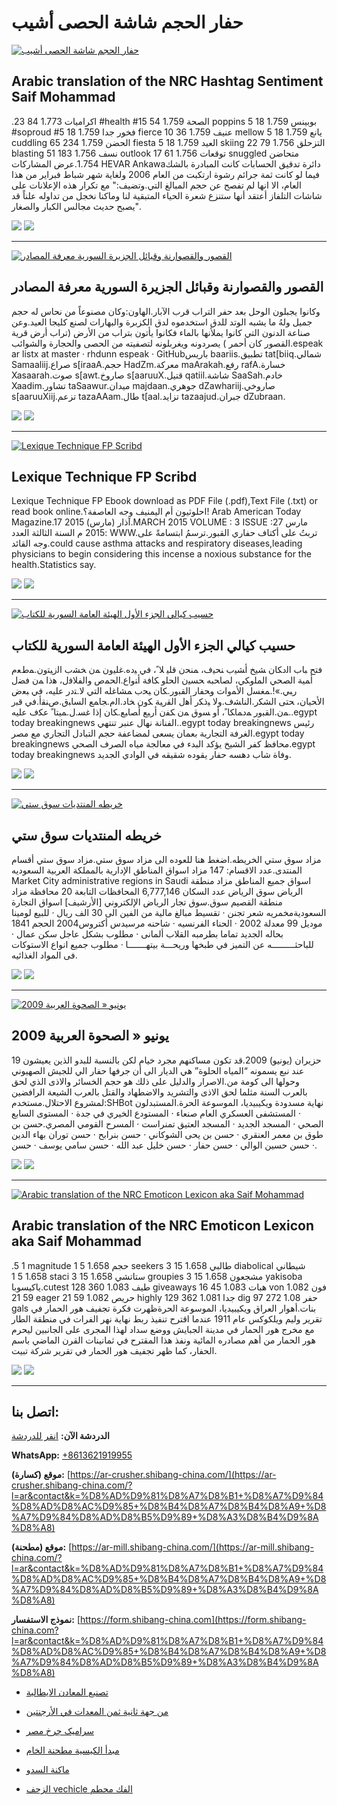 # حفار الحجم شاشة الحصى أشيب

<a href="https://swt.shibang-china.com/?l=ar&img&k=%D8%AD%D9%81%D8%A7%D8%B1+%D8%A7%D9%84%D8%AD%D8%AC%D9%85+%D8%B4%D8%A7%D8%B4%D8%A9+%D8%A7%D9%84%D8%AD%D8%B5%D9%89+%D8%A3%D8%B4%D9%8A%D8%A8" target="_blank">![حفار الحجم شاشة الحصى أشيب](http://static.shibang-china.com/all-800x300/1256.jpg)</a>

## Arabic translation of the NRC Hashtag Sentiment Saif Mohammad
.اكراميات 1.773 84 23 #health #الصحة 1.759 54 15 poppins بوبينس 1.759 18 5 #soproud #فخور جدا 1.759 18 5 fierce عنيف 1.759 36 10 mellow يانع 1.759 18 5 cuddling الحضن 1.759 234 65 fiesta العيد 1.759 18 5 skiing التزحلق 1.756 79 22 blasting نسف 1.756 183 51 outlook توقعات 1.756 61 17 snuggled متحاضن 1.754.عرض المشاركات HEVAR Ankawaدائرة تدقيق الحسابات كانت المبادرة بالشك فيما لو كانت ثمة جرائم رشوة ارتكبت من العام 2006 ولغاية شهر شباط فبراير من هذا العام، الا انها لم تفصح عن حجم المبالغ التي.وتضيف:&quot; مع تكرار هذه الإعلانات على شاشات التلفاز أعتقد أنها ستنزع شعرة الحياء المتبقية لنا وماكنا نخجل من تداوله علناً قد يصبح حديث مجالس الكبار والصغار&quot;.


<a href="https://whatsapp.shibangsoft.com/WhatsApp.php" target="_blank" title="WhatsApp">![](http://static.shibang-china.com/icon/whatsapp.png)</a> <a href="https://swt.shibang-china.com/?l=ar&icon&k=%D8%AD%D9%81%D8%A7%D8%B1+%D8%A7%D9%84%D8%AD%D8%AC%D9%85+%D8%B4%D8%A7%D8%B4%D8%A9+%D8%A7%D9%84%D8%AD%D8%B5%D9%89+%D8%A3%D8%B4%D9%8A%D8%A8" target="_blank">![](http://static.shibang-china.com/icon/chat-ar.png)</a>

---

<a href="https://swt.shibang-china.com/?l=ar&img&k=%D8%AD%D9%81%D8%A7%D8%B1+%D8%A7%D9%84%D8%AD%D8%AC%D9%85+%D8%B4%D8%A7%D8%B4%D8%A9+%D8%A7%D9%84%D8%AD%D8%B5%D9%89+%D8%A3%D8%B4%D9%8A%D8%A8" target="_blank">![القصور والقصوارنة وقبائل الجزيرة السورية معرفة المصادر](http://static.shibang-china.com/all-800x300/1442.jpg)</a>

## القصور والقصوارنة وقبائل الجزيرة السورية معرفة المصادر
وكانوا يجبلون الوحل بعد حفر التراب قرب الآبار.الهاون:وكان مصنوعاً من نحاس له حجم جميل ولهُ ما يشبه الوتد للدق استخدموه لدق الكزبرة والبهارات لصنع كليجا العيد.وعن صناعة الدنون التي كانوا يملأنها بالماء فكانوا يأتون بتراب من الأرض (تراب أرض قرية القصور كان أحمر ) يصردونه ويغربلونه لتصفيته من الحصى والحجارة والشوائب.espeak ar listx at master · rhdunn espeak · GitHubباريس baariis.تطبيق tat[biiq.شمالي Samaaliij.صراع s[iraaA.حجم HadZm.معركة maArakah.رفع rafA.خسارة Xasaarah.صوت s[awt.صاروخ s[aaruuX.قتيل qatiil.شاشة SaaSah.خادم Xaadim.تشاور taSaawur.ميدان majdaan.جوهري dZawhariij.صاروخي s[aaruuXiij.تزعم tazaAAam.طال t[aal.تزايد tazaajud.جبران dZubraan.


<a href="https://whatsapp.shibangsoft.com/WhatsApp.php" target="_blank" title="WhatsApp">![](http://static.shibang-china.com/icon/whatsapp.png)</a> <a href="https://swt.shibang-china.com/?l=ar&icon&k=%D8%AD%D9%81%D8%A7%D8%B1+%D8%A7%D9%84%D8%AD%D8%AC%D9%85+%D8%B4%D8%A7%D8%B4%D8%A9+%D8%A7%D9%84%D8%AD%D8%B5%D9%89+%D8%A3%D8%B4%D9%8A%D8%A8" target="_blank">![](http://static.shibang-china.com/icon/chat-ar.png)</a>

---

<a href="https://swt.shibang-china.com/?l=ar&img&k=%D8%AD%D9%81%D8%A7%D8%B1+%D8%A7%D9%84%D8%AD%D8%AC%D9%85+%D8%B4%D8%A7%D8%B4%D8%A9+%D8%A7%D9%84%D8%AD%D8%B5%D9%89+%D8%A3%D8%B4%D9%8A%D8%A8" target="_blank">![Lexique Technique FP Scribd](http://static.shibang-china.com/all-800x300/664.jpg)</a>

## Lexique Technique FP Scribd
Lexique Technique FP Ebook download as PDF File (.pdf),Text File (.txt) or read book online.احلوثيون أم اليمنيف وجه العاصفة؟! Arab American Today Magazine.17 آذار (مارس) 2015.MARCH 2015 VOLUME : 3 ISSUE :27 مارس 2015 م السنة الثالثة العدد: WWW.تربتُ على أكتاف حفاري القبور.ترسمُ ابتسامةً على وجه القائد.could cause asthma attacks and respiratory diseases,leading physicians to begin considering this incense a noxious substance for the health.Statistics say.


<a href="https://whatsapp.shibangsoft.com/WhatsApp.php" target="_blank" title="WhatsApp">![](http://static.shibang-china.com/icon/whatsapp.png)</a> <a href="https://swt.shibang-china.com/?l=ar&icon&k=%D8%AD%D9%81%D8%A7%D8%B1+%D8%A7%D9%84%D8%AD%D8%AC%D9%85+%D8%B4%D8%A7%D8%B4%D8%A9+%D8%A7%D9%84%D8%AD%D8%B5%D9%89+%D8%A3%D8%B4%D9%8A%D8%A8" target="_blank">![](http://static.shibang-china.com/icon/chat-ar.png)</a>

---

<a href="https://swt.shibang-china.com/?l=ar&img&k=%D8%AD%D9%81%D8%A7%D8%B1+%D8%A7%D9%84%D8%AD%D8%AC%D9%85+%D8%B4%D8%A7%D8%B4%D8%A9+%D8%A7%D9%84%D8%AD%D8%B5%D9%89+%D8%A3%D8%B4%D9%8A%D8%A8" target="_blank">![حسيب كيالي الجزء الأول الهيئة العامة السورية للكتاب](http://static.shibang-china.com/all-800x300/93.jpg)</a>

## حسيب كيالي الجزء الأول الهيئة العامة السورية للكتاب
ﻓﺘﺢ ﺒﺎﺏ ﺍﻟﺩﻜﺎﻥ ﺸﻴﺦ ﺃﺸﻴﺏ ﻨﺤﻴﻑ، ﻤﻨﺤﻥ ﻗﻠﻴ ﻼﹰ، ﻓﻲ ﻴﺩﻩ.ﻏﻠﻴﻭﻥ ﻤﻥ ﺨﺸﺏ ﺍﻟﺯﻴﺘﻭﻥ.ﻤﻁﻌﻡ ﺃﻤﻴﺔ ﺍﻟﺼﺤﻲ ﺍﻟﻤﻠﻭﻜﻲ، ﻟﺼﺎﺤﺒﻪ ﺤﺴﻴﻥ ﺍﻟﺤﻠﻭ ﻜﺎﻓﺔ ﺃﻨﻭﺍﻉ.ﺍﻟﺤﻤﺹ ﻭﺍﻟﻔﻼﻓل، ﻫﺫﺍ ﻤﻥ ﻓﻀل ﺭﺒﻲ.»!.ﻤﻐﺴل ﺍﻷﻤﻭﺍﺕ ﻭﺤﻔﺎﺭ ﺍﻟﻘﺒﻭﺭ.ﻜﺎﻥ ﻴﺤﺏ ﻤﺸﺎﻏﻠﻪ ﺍﻟﺘﻲ ﻻ.ﺘﺩﺭ ﻋﻠﻴﻪ، ﻓﻲ ﺒﻌﺽ ﺍﻷﺤﻴﺎﻥ، ﺤﺘﻰ ﺍﻟﺸﻜﺭ.ﺍﻟﻨﺎﺸﻑ.ﻭﻻ ﻴﺫﻜﺭ ﺃﻫل ﺍﻟﻘﺭﻴﺔ ﻜﻭﻥ ﺨﺎﺩ.ﺍﻟﻡ.ﺠﺎﻤﻊ ﺍﻟﺴﺎﺒﻕ.ﺹﻨﻘﺃ.ﻓﻲ ﻗﺒﺭ ﻤﻥ.ﺍﻟﻘﺒﻭﺭ ﻤﺩﻤﺎﻜﺎﹰ، ﺃﻭ ﺴﻭﻕ ﻤﻥ ﻜﻔﻥ ﺃﺭﺒﻊ ﺃﺼﺎﺒﻊ.ﻜﺎﻥ ﺇﺫﺍ ﻏﺴ.ل.ﻤﻴﺘﺎﹰ ﻋﻜﻑ ﻋﻠﻴﻪ..egypt today breakingnews الفنانة نهال عنبر تنتهي..egypt today breakingnews رئيس الغرفة التجارية بعمان يسعى لمضاعفة حجم التبادل التجاري مع مصر.egypt today breakingnews محافظ كفر الشيخ يؤكد البدء في معالجة مياه الصرف الصحي.egypt today breakingnews وفاة شاب دهسه حفار يقوده شقيقه في الوادي الجديد.


<a href="https://whatsapp.shibangsoft.com/WhatsApp.php" target="_blank" title="WhatsApp">![](http://static.shibang-china.com/icon/whatsapp.png)</a> <a href="https://swt.shibang-china.com/?l=ar&icon&k=%D8%AD%D9%81%D8%A7%D8%B1+%D8%A7%D9%84%D8%AD%D8%AC%D9%85+%D8%B4%D8%A7%D8%B4%D8%A9+%D8%A7%D9%84%D8%AD%D8%B5%D9%89+%D8%A3%D8%B4%D9%8A%D8%A8" target="_blank">![](http://static.shibang-china.com/icon/chat-ar.png)</a>

---

<a href="https://swt.shibang-china.com/?l=ar&img&k=%D8%AD%D9%81%D8%A7%D8%B1+%D8%A7%D9%84%D8%AD%D8%AC%D9%85+%D8%B4%D8%A7%D8%B4%D8%A9+%D8%A7%D9%84%D8%AD%D8%B5%D9%89+%D8%A3%D8%B4%D9%8A%D8%A8" target="_blank">![خريطه المنتديات سوق ستي](http://static.shibang-china.com/all-800x300/793.jpg)</a>

## خريطه المنتديات سوق ستي
مزاد سوق ستي الخريطه.اضغط هنا للعوده الى مزاد سوق ستي.مزاد سوق ستي أقسام المنتدى.عدد الاقسام: 147 مزاد اسواق المناطق الإدارية بالمملكة العربية السعوديه Market City administrative regions in Saudi اسواق جميع المناطق مزاد منطقة الرياض سوق الرياض عدد السكان 6,777,146 المحافظات التابعة 20 محافظة مزاد منطقة القصيم سوق.سوق تجار الرياض الإلكتروني [الأرشيف] اسواق التجارة السعوديةمخمريه شعر تجنن &middot; تقسيط مبالغ مالية من الفين الى 30 الف ريال &middot; للبيع لومينا موديل 99 معدلة 2002 &middot; الحناء الفرنسيه &middot; شاحنه مرسيدس أكتروس2004 الحجم 1841 بحاله الجديد تماما بطرمبه القلاب ألمانى &middot; مطلوب بشكل عاجل سكن عمال &middot; للباحثـــــــــه عن التميز في طبخها وريحـــة بيتهـــــــا &middot; مطلوب جميع انواع الاستوكات فى المواد الغذائيه.


<a href="https://whatsapp.shibangsoft.com/WhatsApp.php" target="_blank" title="WhatsApp">![](http://static.shibang-china.com/icon/whatsapp.png)</a> <a href="https://swt.shibang-china.com/?l=ar&icon&k=%D8%AD%D9%81%D8%A7%D8%B1+%D8%A7%D9%84%D8%AD%D8%AC%D9%85+%D8%B4%D8%A7%D8%B4%D8%A9+%D8%A7%D9%84%D8%AD%D8%B5%D9%89+%D8%A3%D8%B4%D9%8A%D8%A8" target="_blank">![](http://static.shibang-china.com/icon/chat-ar.png)</a>

---

<a href="https://swt.shibang-china.com/?l=ar&img&k=%D8%AD%D9%81%D8%A7%D8%B1+%D8%A7%D9%84%D8%AD%D8%AC%D9%85+%D8%B4%D8%A7%D8%B4%D8%A9+%D8%A7%D9%84%D8%AD%D8%B5%D9%89+%D8%A3%D8%B4%D9%8A%D8%A8" target="_blank">![2009 يونيو « الصحوة العربية](http://static.shibang-china.com/all-800x300/673.jpg)</a>

## 2009 يونيو « الصحوة العربية
19 حزيران (يونيو) 2009.قد تكون مساكنهم مجرد خيام لكن بالنسبة للبدو الذين يعيشون عند نبع يسمونه “المياه الحلوة” هي الديار الى أن جرفها حفار الي للجيش الصهيوني وحولها الى كومة من.الاصرار والدليل على ذلك هو حجم الخسائر والاذى الذي لحق بالعرب السنة مثلما لحق الاذى والتشريد والاضطهاد والقتل بالعرب الشيعة الرافضين لمشروع الاحتلال.مستخدم:SHBot نهاية مسدودة ويكيبيديا، الموسوعة الحرة.المستبدلون &middot; المستشفى العسكري العام صنعاء &middot; المستودع الخيري في جدة &middot; المستوى السابع الصحي &middot; المسجد الجديد &middot; المسجد العتيق تمنراست &middot; المسرح القومي المصري.حسن بن طوق بن معمر العنقري &middot; حسن بن يحى الشوكاني &middot; حسن بنرابح &middot; حسن توران بهاء الدين &middot; حسن حسين الوالي &middot; حسن حفار &middot; حسن خليل عبد الله &middot; حسن سامي يوسف &middot; حسن.


<a href="https://whatsapp.shibangsoft.com/WhatsApp.php" target="_blank" title="WhatsApp">![](http://static.shibang-china.com/icon/whatsapp.png)</a> <a href="https://swt.shibang-china.com/?l=ar&icon&k=%D8%AD%D9%81%D8%A7%D8%B1+%D8%A7%D9%84%D8%AD%D8%AC%D9%85+%D8%B4%D8%A7%D8%B4%D8%A9+%D8%A7%D9%84%D8%AD%D8%B5%D9%89+%D8%A3%D8%B4%D9%8A%D8%A8" target="_blank">![](http://static.shibang-china.com/icon/chat-ar.png)</a>

---

<a href="https://swt.shibang-china.com/?l=ar&img&k=%D8%AD%D9%81%D8%A7%D8%B1+%D8%A7%D9%84%D8%AD%D8%AC%D9%85+%D8%B4%D8%A7%D8%B4%D8%A9+%D8%A7%D9%84%D8%AD%D8%B5%D9%89+%D8%A3%D8%B4%D9%8A%D8%A8" target="_blank">![Arabic translation of the NRC Emoticon Lexicon aka Saif Mohammad](http://static.shibang-china.com/all-800x300/79.jpg)</a>

## Arabic translation of the NRC Emoticon Lexicon aka Saif Mohammad
.5 1 magnitude حجم 1.658 5 1 seekers طالبي 1.658 15 3 diabolical شيطاني 1.658 5 1 staci ستاتشي 1.658 15 3 groupies مشجعون 1.658 15 3 yakisoba ياكيسوبا.cutest طيف 1.083 360 128 giveaways هبات 1.083 45 16 von فون 1.082 59 21 eager حريص 1.082 59 21 highly جدا 1.081 362 129 dig حفر 1.08 272 97 gals بنات.أهوار العراق ويكيبيديا، الموسوعة الحرةظهرت فكرة تجفيف هور الحمار في تقرير وليم ويلكوكس عام 1911 عندما اقترح تنفيذ ربط نهاية نهر الفرات في منطقة الطار مع مخرج هور الحمار في مدينة الجبايش ووضع سداد لهذا المجرى على الجانبين ليحرم هور الحمار من أهم مصادره المائية ونفذ هذا المقترح في ثمانينات القرن الماضي باسم الحفار، كما ظهر تجفيف هور الحمار في تقرير شركة تبيت.


<a href="https://whatsapp.shibangsoft.com/WhatsApp.php" target="_blank" title="WhatsApp">![](http://static.shibang-china.com/icon/whatsapp.png)</a> <a href="https://swt.shibang-china.com/?l=ar&icon&k=%D8%AD%D9%81%D8%A7%D8%B1+%D8%A7%D9%84%D8%AD%D8%AC%D9%85+%D8%B4%D8%A7%D8%B4%D8%A9+%D8%A7%D9%84%D8%AD%D8%B5%D9%89+%D8%A3%D8%B4%D9%8A%D8%A8" target="_blank">![](http://static.shibang-china.com/icon/chat-ar.png)</a>

---
## اتصل بنا:

**الدردشة الآن:** [انقر للدردشة](https://swt.shibang-china.com?l=ar&contact&k=%D8%AD%D9%81%D8%A7%D8%B1+%D8%A7%D9%84%D8%AD%D8%AC%D9%85+%D8%B4%D8%A7%D8%B4%D8%A9+%D8%A7%D9%84%D8%AD%D8%B5%D9%89+%D8%A3%D8%B4%D9%8A%D8%A8)

**WhatsApp:**  [+8613621919955](https://whatsapp.shibangsoft.com/WhatsApp.php)

**موقع (كسارة):** [https://ar-crusher.shibang-china.com/](https://ar-crusher.shibang-china.com/?l=ar&contact&k=%D8%AD%D9%81%D8%A7%D8%B1+%D8%A7%D9%84%D8%AD%D8%AC%D9%85+%D8%B4%D8%A7%D8%B4%D8%A9+%D8%A7%D9%84%D8%AD%D8%B5%D9%89+%D8%A3%D8%B4%D9%8A%D8%A8)

**موقع (مطحنة):** [https://ar-mill.shibang-china.com/](https://ar-mill.shibang-china.com/?l=ar&contact&k=%D8%AD%D9%81%D8%A7%D8%B1+%D8%A7%D9%84%D8%AD%D8%AC%D9%85+%D8%B4%D8%A7%D8%B4%D8%A9+%D8%A7%D9%84%D8%AD%D8%B5%D9%89+%D8%A3%D8%B4%D9%8A%D8%A8)

**نموذج الاستفسار:** [https://form.shibang-china.com](https://form.shibang-china.com?l=ar&contact&k=%D8%AD%D9%81%D8%A7%D8%B1+%D8%A7%D9%84%D8%AD%D8%AC%D9%85+%D8%B4%D8%A7%D8%B4%D8%A9+%D8%A7%D9%84%D8%AD%D8%B5%D9%89+%D8%A3%D8%B4%D9%8A%D8%A8)

* [تصنيع المعادن الايطالية](../24/%D8%AA%D8%B5%D9%86%D9%8A%D8%B9%20%D8%A7%D9%84%D9%85%D8%B9%D8%A7%D8%AF%D9%86%20%D8%A7%D9%84%D8%A7%D9%8A%D8%B7%D8%A7%D9%84%D9%8A%D8%A9.md)

* [من جهة ثانية ثمن المعدات في الأرجنتين](../25/%D9%85%D9%86%20%D8%AC%D9%87%D8%A9%20%D8%AB%D8%A7%D9%86%D9%8A%D8%A9%20%D8%AB%D9%85%D9%86%20%D8%A7%D9%84%D9%85%D8%B9%D8%AF%D8%A7%D8%AA%20%D9%81%D9%8A%20%D8%A7%D9%84%D8%A3%D8%B1%D8%AC%D9%86%D8%AA%D9%8A%D9%86.md)

* [سرامیک چرخ مصر](../22/%D8%B3%D8%B1%D8%A7%D9%85%DB%8C%DA%A9%20%DA%86%D8%B1%D8%AE%20%D9%85%D8%B5%D8%B1.md)

* [مبدأ الكيسية مطحنة الخام](../23/%D9%85%D8%A8%D8%AF%D8%A3%20%D8%A7%D9%84%D9%83%D9%8A%D8%B3%D9%8A%D8%A9%20%D9%85%D8%B7%D8%AD%D9%86%D8%A9%20%D8%A7%D9%84%D8%AE%D8%A7%D9%85.md)

* [ماكنة السدو](../21/%D9%85%D8%A7%D9%83%D9%86%D8%A9%20%D8%A7%D9%84%D8%B3%D8%AF%D9%88.md)

* [الزحف vechicle الفك محطم](../25/%D8%A7%D9%84%D8%B2%D8%AD%D9%81%20vechicle%20%D8%A7%D9%84%D9%81%D9%83%20%D9%85%D8%AD%D8%B7%D9%85.md)